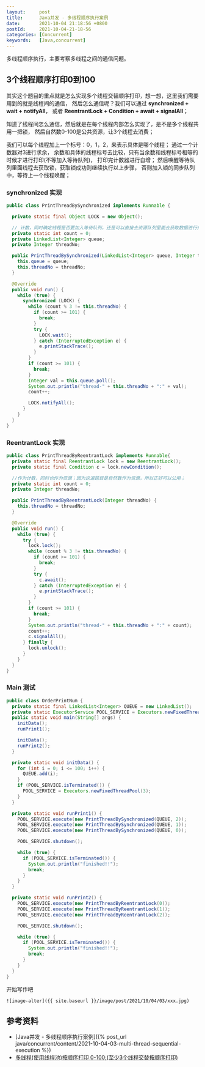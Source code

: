 ```yaml
---
layout:     post
title:      Java并发 - 多线程顺序执行案例
date:       2021-10-04 21:18:56 +0800
postId:     2021-10-04-21-18-56
categories: [Concurrent]
keywords:   [Java,concurrent]
---
```

多线程顺序执行，主要考察多线程之间的通信问题。

## 3个线程顺序打印0到100

其实这个题目的重点就是怎么实现多个线程交替顺序打印，想一想，这里我们需要用到的就是线程间的通信，
然后怎么通信呢？我们可以通过 **synchronized + wait + notifyAll**，
或者 **ReentrantLock + Condition + await + signalAll**；

知道了线程间怎么通信，然后就是在每个线程内部怎么实现了，是不是多个线程共用一把锁，
然后自然数0-100是公共资源，让3个线程去消费；

我们可以每个线程加上一个标号：0，1，2，来表示具体是哪个线程； 通过一个计数器对3进行求余，
余数和具体的线程标号去比较，只有当余数和线程标号相等的时候才进行打印(不等加入等待队列)，
打印完计数器进行自增； 然后唤醒等待队列里面线程去获取锁，获取锁成功则继续执行以上步骤，
否则加入锁的同步队列中，等待上一个线程唤醒；

### synchronized 实现

```java
public class PrintThreadBySynchronized implements Runnable {

  private static final Object LOCK = new Object();

  // 计数，同时确定线程是否要加入等待队列，还是可以直接去资源队列里面去获取数据进行打印
  private static int count = 0;
  private LinkedList<Integer> queue;
  private Integer threadNo;

  public PrintThreadBySynchronized(LinkedList<Integer> queue, Integer threadNo) {
    this.queue = queue;
    this.threadNo = threadNo;
  }

  @Override
  public void run() {
    while (true) {
      synchronized (LOCK) {
        while (count % 3 != this.threadNo) {
          if (count >= 101) {
            break;
          }
          try {
            LOCK.wait();
          } catch (InterruptedException e) {
            e.printStackTrace();
          }
        }
        if (count >= 101) {
          break;
        }
        Integer val = this.queue.poll();
        System.out.println("thread-" + this.threadNo + ":" + val);
        count++;

        LOCK.notifyAll();
      }
    }
  }
}
```

### ReentrantLock 实现
```java
public class PrintThreadByReentrantLock implements Runnable{
  private static final ReentrantLock lock = new ReentrantLock();
  private static final Condition c = lock.newCondition();

  //作为计数，同时也作为资源；因为这道题目是自然数作为资源，所以正好可以公用；
  private static int count = 0;
  private Integer threadNo;

  public PrintThreadByReentrantLock(Integer threadNo) {
    this.threadNo = threadNo;
  }

  @Override
  public void run() {
    while (true) {
      try {
        lock.lock();
        while (count % 3 != this.threadNo) {
          if (count >= 101) {
            break;
          }
          try {
            c.await();
          } catch (InterruptedException e) {
            e.printStackTrace();
          }
        }
        if (count >= 101) {
          break;
        }
        System.out.println("thread-" + this.threadNo + ":" + count);
        count++;
        c.signalAll();
      } finally {
        lock.unlock();
      }
    }
  }
}
```

### Main 测试
```java
public class OrderPrintNum {
  private static final LinkedList<Integer> QUEUE = new LinkedList();
  private static ExecutorService POOL_SERVICE = Executors.newFixedThreadPool(3);
  public static void main(String[] args) {
    initData();
    runPrint1();

    initData();
    runPrint2();
  }

  private static void initData() {
    for (int i = 0; i <= 100; i++) {
      QUEUE.add(i);
    }
    if (POOL_SERVICE.isTerminated()) {
      POOL_SERVICE = Executors.newFixedThreadPool(3);
    }
  }

  private static void runPrint1() {
    POOL_SERVICE.execute(new PrintThreadBySynchronized(QUEUE, 2));
    POOL_SERVICE.execute(new PrintThreadBySynchronized(QUEUE, 1));
    POOL_SERVICE.execute(new PrintThreadBySynchronized(QUEUE, 0));

    POOL_SERVICE.shutdown();

    while (true) {
      if (POOL_SERVICE.isTerminated()) {
        System.out.println("finished!!");
        break;
      }
    }
  }

  private static void runPrint2() {
    POOL_SERVICE.execute(new PrintThreadByReentrantLock(0));
    POOL_SERVICE.execute(new PrintThreadByReentrantLock(1));
    POOL_SERVICE.execute(new PrintThreadByReentrantLock(2));

    POOL_SERVICE.shutdown();

    while (true) {
      if (POOL_SERVICE.isTerminated()) {
        System.out.println("finished!!");
        break;
      }
    }
  }
}
```


开始写作吧
```
![image-alter]({{ site.baseurl }}/image/post/2021/10/04/03/xxx.jpg)
```

## 参考资料
* [Java并发 - 多线程顺序执行案例]({% post_url java/concurrent/content/2021-10-04-03-multi-thread-sequential-execution %})
* [多线程(使用线程池)按顺序打印 0-100;(至少3个线程交替按顺序打印)](https://zhuanlan.zhihu.com/p/71098723)
